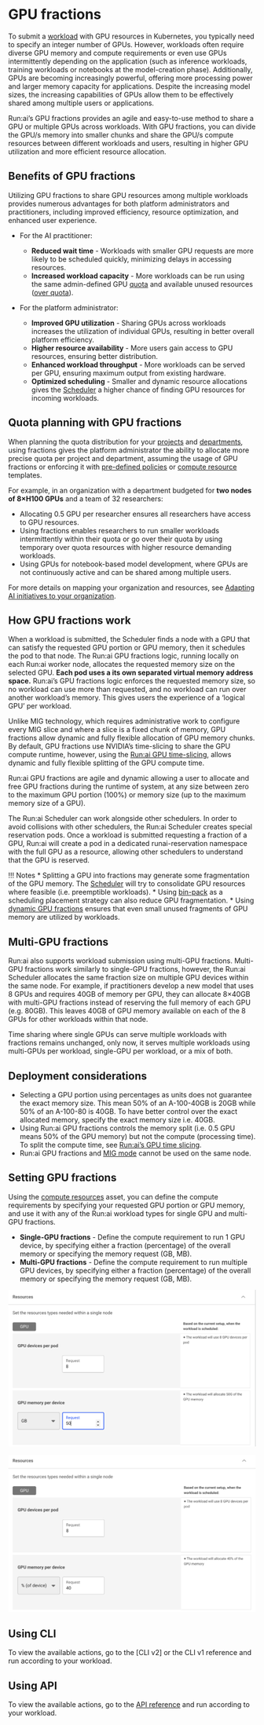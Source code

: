 # GPU fractions

To submit a [workload](../workloads-in-runai/workloads.md) with GPU resources in Kubernetes, you typically need to specify an integer number of GPUs. However, workloads often require diverse GPU memory and compute requirements or even use GPUs intermittently depending on the application (such as inference workloads, training workloads or notebooks at the model-creation phase).  Additionally, GPUs are becoming increasingly powerful, offering more processing power and larger memory capacity for applications. Despite the increasing model sizes, the increasing capabilities of GPUs allow them to be effectively shared among multiple users or applications.

Run:ai’s GPU fractions provides an agile and easy-to-use method to share a GPU or multiple GPUs across workloads. With GPU fractions, you can divide the GPU/s memory into smaller chunks and share the GPU/s compute resources between different workloads and users, resulting in higher GPU utilization and more efficient resource allocation.

## Benefits of GPU fractions

Utilizing GPU fractions to share GPU resources among multiple workloads provides numerous advantages for both platform administrators and practitioners, including improved efficiency, resource optimization, and enhanced user experience.

* For the AI practitioner:
  * **Reduced wait time** - Workloads with smaller GPU requests are more likely to be scheduled quickly, minimizing delays in accessing resources.
  * **Increased workload capacity** - More workloads can be run using the same admin-defined GPU [quota](../scheduling-and-resource-optimization/runai-scheduler-concepts-and-principles.md#quota) and available unused resources ([over quota](../scheduling-and-resource-optimization/runai-scheduler-concepts-and-principles.md#over-quota)).

* For the platform administrator:
  * **Improved GPU utilization** -  Sharing GPUs across workloads increases the utilization of individual GPUs, resulting in better overall platform efficiency.
  * **Higher resource availability** - More users gain access to GPU resources, ensuring better distribution.
  * **Enhanced workload throughput** -  More workloads can be served per GPU, ensuring maximum output from existing hardware.
  * **Optimized scheduling** - Smaller and dynamic resource allocations gives the [Scheduler](../scheduling-and-resource-optimization/runai-scheduler-concepts-and-principles.md) a higher chance of finding GPU resources for incoming workloads.

## Quota planning with GPU fractions

When planning the quota distribution for your [projects](../manage-ai-initiatives/managing-your-organization/projects.md) and [departments](../manage-ai-initiatives/managing-your-organization/departments.md), using fractions gives the platform administrator the ability to allocate more precise quota per project and department, assuming the usage of GPU fractions or enforcing it with [pre-defined policies](../policies/policy-yaml-reference.md) or [compute resource](../workloads-in-runai/workload-assets/compute-resources.md) templates. 

For example, in an organization with a department budgeted for **two nodes of 8×H100 GPUs** and a team of 32 researchers:
* Allocating 0.5 GPU per researcher ensures all researchers have access to GPU resources. 
* Using fractions enables researchers to run smaller workloads intermittently within their quota or go over their quota by using temporary over quota resources with higher resource demanding workloads.
* Using GPUs for notebook-based model development, where GPUs are not continuously active and can be shared among multiple users.

For more details on mapping your organization and resources, see [Adapting AI initiatives to your organization](../manage-ai-initiatives/adapting-ai-initiatives.md).

## How GPU fractions work

When a workload is submitted, the Scheduler finds a node with a GPU that can satisfy the requested GPU portion or GPU memory, then it schedules the pod to that node. The Run:ai GPU fractions logic, running locally on each Run:ai worker node, allocates the requested memory size on the selected GPU. **Each pod uses a its own separated virtual memory address space.** Run:ai’s GPU fractions logic enforces the requested memory size, so no workload can use more than requested, and no workload can run over another workload’s memory. This gives users the experience of a ‘logical GPU’ per workload. 

Unlike MIG technology, which requires administrative work to configure every MIG slice and where a slice is a fixed chunk of memory, GPU fractions allow dynamic and fully flexible allocation of GPU memory chunks. By default, GPU fractions use NVIDIA’s time-slicing to share the GPU compute runtime, however, using the [Run:ai GPU time-slicing](./gpu-time-slicing.md), allows dynamic and fully flexible splitting of the GPU compute time. 

Run:ai GPU fractions are agile and dynamic allowing a user to allocate and free GPU fractions during the runtime of system, at any size between zero to the maximum GPU portion (100%) or memory size (up to the maximum memory size of a GPU).

The Run:ai Scheduler can work alongside other schedulers. In order to avoid collisions with other schedulers, the Run:ai Scheduler creates special reservation pods. Once a workload is submitted requesting a fraction of a GPU, Run:ai will create a pod in a dedicated runai-reservation namespace with the full GPU as a resource, allowing other schedulers to understand that the GPU is reserved.

!!! Notes
    * Splitting a GPU into fractions may generate some fragmentation of the GPU memory. The [Scheduler](../scheduling-and-resource-optimization/how-the-scheduler-works.md) will try to consolidate GPU resources where feasible (i.e. preemptible workloads).
    * Using [bin-pack](../manage-ai-initiatives/managing-your-resources/node-pools.md#adding-a-new-node-pool) as a scheduling placement strategy can also reduce GPU fragmentation.
    * Using [dynamic GPU fractions](./dynamic-gpu-fractions.md) ensures that even small unused fragments of GPU memory are utilized by workloads. 

## Multi-GPU fractions

Run:ai also supports workload submission using multi-GPU fractions. Multi-GPU fractions work similarly to single-GPU fractions, however, the Run:ai Scheduler allocates the same fraction size on multiple GPU devices within the same node. For example, if practitioners  develop a new model that uses 8 GPUs and requires 40GB of memory per GPU, they can allocate 8×40GB with multi-GPU fractions instead of reserving the full memory of each GPU (e.g. 80GB). This leaves 40GB of GPU memory available on each of the 8 GPUs for other workloads within that node. 

Time sharing where single GPUs can serve multiple workloads with fractions remains unchanged, only now, it serves multiple workloads using multi-GPUs per workload, single-GPU per workload, or a mix of both.

## Deployment considerations

* Selecting a GPU portion using percentages as units does not guarantee the exact memory size. This mean 50% of an A-100-40GB is 20GB while 50% of an A-100-80 is 40GB. To have better control over the exact allocated memory, specify the exact memory size i.e. 40GB.
* Using Run:ai GPU fractions controls the memory split (i.e. 0.5 GPU means 50% of the GPU memory) but not the compute (processing time). To split the compute time, see [Run:ai’s GPU time slicing](./gpu-time-slicing.md).
* Run:ai GPU fractions and [MIG mode](../manage-ai-initiatives/managing-your-resources/configuring-mig-profiles.md) cannot be used on the same node.

## Setting GPU fractions

Using the [compute resources](../workloads-in-runai/workload-assets/compute-resources.md) asset, you can define the compute requirements by specifying your requested GPU portion or GPU memory, and use it with any of the Run:ai workload types for single GPU and multi-GPU fractions.

* **Single-GPU fractions** - Define the compute requirement to run 1 GPU device, by specifying either a fraction (percentage) of the overall memory or specifying the memory request (GB, MB).
* **Multi-GPU fractions** - Define the compute requirement to run multiple GPU devices, by specifying either a fraction (percentage) of the overall memory or specifying the memory request (GB, MB). 

![](img/fractions-example1.png)

![](img/fractions-example2.png)


## Using CLI

To view the available actions, go to the [CLI v2] or the CLI v1 reference and run according to your workload.

## Using API

To view the available actions, go to the [API reference](https://api-docs.run.ai/) and run according to your workload.